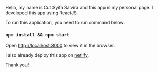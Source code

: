 Hello, my name is Cut Syifa Salvira and this app is my personal page. I developed this app using ReactJS.

To run this application, you need to run command below:

### `npm install && npm start`


Open [http://localhost:3000](http://localhost:3000) to view it in the browser.

I also already deploy this app on [netlify](https://salvirasyifa.netlify.com/).

Thank you!
